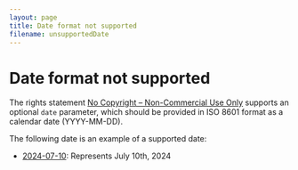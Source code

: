 ```yaml
---
layout: page
title: Date format not supported
filename: unsupportedDate
---
```

# Date format not supported
<div class="box">

The rights statement [No Copyright – Non-Commercial Use Only](https://rightsstatements.org/page/NoC-NC/1.0/) supports an optional <code>date</code> parameter, which should be provided in ISO 8601 format as a calendar date (YYYY-MM-DD).

The following date is an example of a supported date:

* [2024-07-10](https://rightsstatements.org/page/NoC-NC/1.0/?date=2024-07-10): Represents July 10th, 2024

</div>
